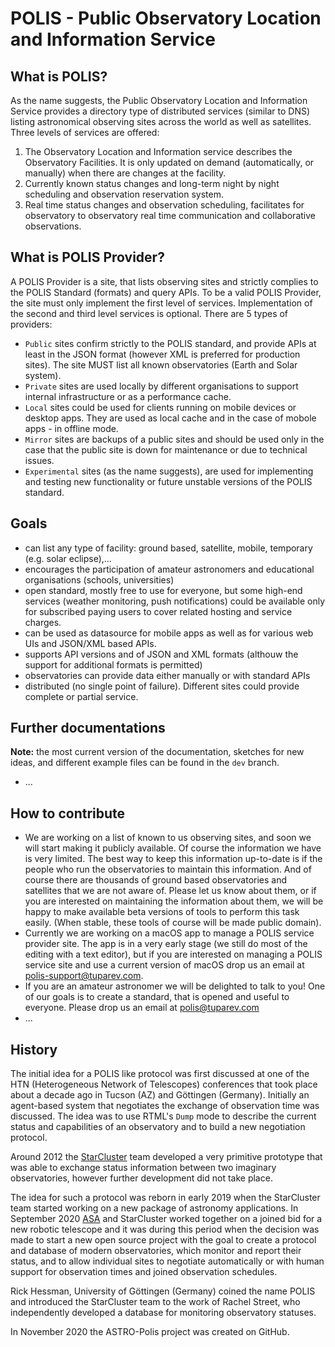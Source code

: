 # POLIS - Public Observatory Location and Information Service


## What is POLIS?
As the name suggests, the Public Observatory Location and Information Service provides a directory type of distributed services (similar to DNS) listing astronomical observing sites across the world as well as satellites. Three levels of services are offered:

1. The Observatory Location and Information service describes the Observatory Facilities. It is only updated on demand (automatically, or manually) when there are changes at the facility.
2. Currently known status changes and long-term night by night scheduling and observation reservation system.
3. Real time status changes and observation scheduling, facilitates  for observatory to observatory real time communication and collaborative observations.

## What is POLIS Provider?
A POLIS Provider is a site, that lists observing sites and strictly complies to the POLIS Standard (formats) and query APIs. To be a valid POLIS Provider, the site must only implement the first level of services. Implementation of the second and third level services is optional. There are 5 types of providers:

- `Public` sites confirm strictly to the POLIS standard, and provide APIs at least in the JSON format (however XML is preferred for production sites). The site MUST list all known observatories (Earth and Solar system).
- `Private` sites are used locally by different organisations to support internal infrastructure or as a performance cache.
- `Local` sites could be used for clients running on mobile devices or desktop apps. They are used as local cache and in the case of mobole apps - in offline mode.
- `Mirror` sites are backups of a public sites and should be used only in the case that the public site is down for maintenance or due to technical issues.
- `Experimental` sites (as the name suggests), are used for implementing and testing new functionality or future unstable versions of the POLIS standard.

## Goals
- can list any type of facility: ground based, satellite, mobile, temporary (e.g. solar eclipse),...
- encourages the participation of amateur astronomers and educational organisations (schools, universities)
- open standard, mostly free to use for everyone, but some high-end services (weather monitoring, push notifications) could be available only for subscribed paying users to cover related hosting and service charges.
- can be used as datasource for mobile apps as well as for various web UIs and JSON/XML based APIs.
- supports API versions and of JSON and XML formats (althouw the support for additional formats is permitted)
- observatories can provide data either manually or with standard APIs
- distributed (no single point of failure). Different sites could provide complete or partial service.

## Further documentations
**Note:** the most current version of the documentation, sketches for new ideas, and different example files can be found in the `dev` branch.
- ...

## How to contribute
- We are working on  a list of known to us observing sites, and soon we will start making it publicly available. Of course the information we have is very limited. The best way to keep this information up-to-date is if the people who run the observatories to maintain this information. And of course there are thousands of ground based observatories and satellites that we are not aware of. Please let us know about them, or if you are interested on maintaining the information about them, we will be happy to make available beta versions of tools to perform this task easily. (When stable, these tools of course will be made public domain).
- Currently we are working on a macOS app to manage a POLIS service provider site. The app is in a very early stage (we still do most of the editing with a text editor), but if you are interested on managing a POLIS service site and use a current version of macOS drop us an email at polis-support@tuparev.com.
- If you are an amateur astronomer we will be delighted to talk to you! One of our goals is to create a standard, that is opened and useful to everyone. Please drop us an email at polis@tuparev.com
- ...

## History
The initial idea for a POLIS like protocol was first discussed at one of the HTN (Heterogeneous Network of Telescopes) conferences that took place about a decade ago in Tucson (AZ) and Göttingen (Germany). Initially an agent-based system that negotiates the exchange of observation time was discussed. The idea was to use RTML's `Dump` mode to describe the current status and capabilities of an observatory and to build a new negotiation protocol.

Around 2012 the [StarCluster](www.starcluster.app) team developed a very primitive prototype that was able to exchange status information between two imaginary observatories, however further development did not take place.

The idea for such a protocol was reborn in early 2019 when the StarCluster team started working on a new package of astronomy applications. In September 2020 [ASA](https://www.astrosysteme.com) and StarCluster worked together on a joined  bid for a new robotic telescope and it was during this period when the decision was made to start a new open source project with the goal to create a protocol and database of modern observatories, which monitor and report their status, and to allow individual sites to negotiate automatically or with human support for observation times and joined observation schedules.

Rick Hessman, University of Göttingen (Germany) coined the name POLIS and introduced the StarCluster team to the work of Rachel Street, who independently developed a database for monitoring observatory statuses.

In November 2020 the ASTRO-Polis project was created on GitHub.

